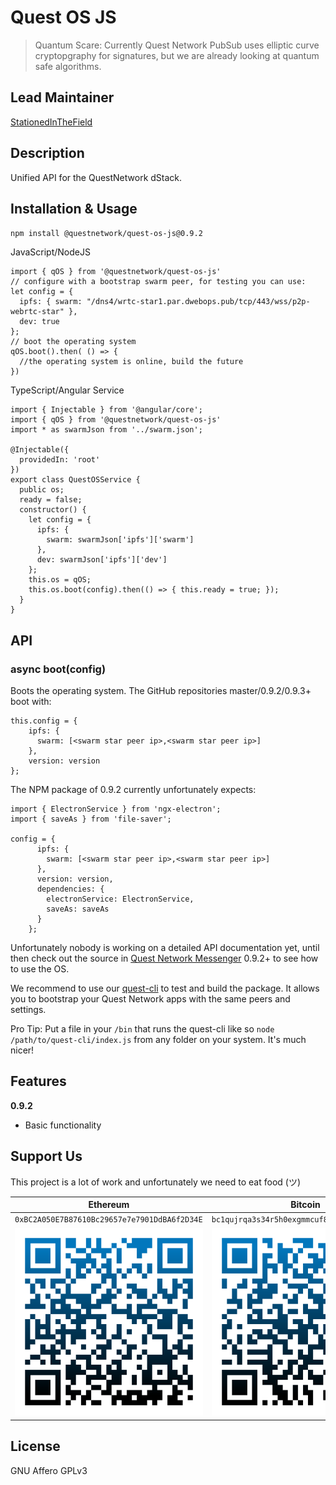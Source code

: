 # Quest OS JS
>Quantum Scare: Currently Quest Network PubSub uses elliptic curve cryptopgraphy for signatures, but we are already looking at quantum safe algorithms.

## Lead Maintainer

[StationedInTheField](https://github.com/StationedInTheField)

## Description

Unified API for the QuestNetwork dStack.

## Installation & Usage

``npm install @questnetwork/quest-os-js@0.9.2``


JavaScript/NodeJS
```
import { qOS } from '@questnetwork/quest-os-js'
// configure with a bootstrap swarm peer, for testing you can use:
let config = {
  ipfs: { swarm: "/dns4/wrtc-star1.par.dwebops.pub/tcp/443/wss/p2p-webrtc-star" },
  dev: true
};
// boot the operating system
qOS.boot().then( () => {
  //the operating system is online, build the future
})
```

TypeScript/Angular Service
```
import { Injectable } from '@angular/core';
import { qOS } from '@questnetwork/quest-os-js'
import * as swarmJson from '../swarm.json';

@Injectable({
  providedIn: 'root'
})
export class QuestOSService {
  public os;
  ready = false;
  constructor() {
    let config = {
      ipfs: {
        swarm: swarmJson['ipfs']['swarm']
      },
      dev: swarmJson['ipfs']['dev']
    };
    this.os = qOS;
    this.os.boot(config).then(() => { this.ready = true; });
  }
}
```

## API


### async boot(config)

Boots the operating system. The GitHub repositories master/0.9.2/0.9.3+ boot with:
```
this.config = {
    ipfs: {
      swarm: [<swarm star peer ip>,<swarm star peer ip>]
    },
    version: version
};
```

The NPM package of 0.9.2 currently unfortunately expects: 

```
import { ElectronService } from 'ngx-electron';
import { saveAs } from 'file-saver';

config = {
      ipfs: {
        swarm: [<swarm star peer ip>,<swarm star peer ip>]
      },
      version: version,
      dependencies: {
        electronService: ElectronService,
        saveAs: saveAs
      }
    };
```


Unfortunately nobody is working on a detailed API documentation yet, until then check out the source in [Quest Network Messenger](https://github.com/QuestNetwork/quest-messenger-js) 0.9.2+ to see how to use the OS.

We recommend to use our [quest-cli](https://github.com/QuestNetwork/quest-cli) to test and build the package. It allows you to bootstrap your Quest Network apps with the same peers and settings.

Pro Tip: Put a file in your `/bin` that runs the quest-cli like so `node /path/to/quest-cli/index.js` from any folder on your system. It's much nicer!

## Features

**0.9.2**
- Basic functionality


## Support Us
This project is a lot of work and unfortunately we need to eat food (ツ)

| Ethereum| Bitcoin |
|---|---|
| `0xBC2A050E7B87610Bc29657e7e7901DdBA6f2D34E` | `bc1qujrqa3s34r5h0exgmmcuf8ejhyydm8wwja4fmq`   |
|  <img src="doc/images/eth-qr.png" >   | <img src="doc/images/btc-qr.png" > |


## License
GNU Affero GPLv3
